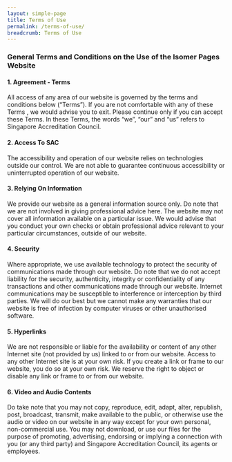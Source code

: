 ```yaml
---
layout: simple-page
title: Terms of Use
permalink: /terms-of-use/
breadcrumb: Terms of Use
---
```

### **General Terms and Conditions on the Use of the Isomer Pages Website**

#### **1. Agreement - Terms**

All access of any area of our website is governed by the terms and conditions below (“Terms”). If you are not comfortable with any of these Terms , we would advise you to exit. Please continue only if you can accept these Terms.
In these Terms, the words “we”, “our” and “us” refers to Singapore Accreditation Council.

#### **2. Access To SAC**

The accessibility and operation of our website relies on technologies outside our control. We are not able to guarantee continuous accessibility or uninterrupted operation of our website.

#### **3. Relying On Information**

We provide our website as a general information source only. Do note that we are not involved in giving professional advice here. The website may not cover all information available on a particular issue. We would advise that you conduct your own checks or obtain professional advice relevant to your particular circumstances, outside of our website.

#### **4. Security**

Where appropriate, we use available technology to protect the security of communications made through our website. Do note that we do not accept liability for the security, authenticity, integrity or confidentiality of any transactions and other communications made through our website.
Internet communications may be susceptible to interference or interception by third parties. We will do our best but we cannot make any warranties that our website is free of infection by computer viruses or other unauthorised software.

#### **5. Hyperlinks**

We are not responsible or liable for the availability or content of any other Internet site (not provided by us) linked to or from our website. Access to any other Internet site is at your own risk. If you create a link or frame to our website, you do so at your own risk.
We reserve the right to object or disable any link or frame to or from our website.

#### **6. Video and Audio Contents**

Do take note that you may not copy, reproduce, edit, adapt, alter, republish, post, broadcast, transmit, make available to the public, or otherwise use the audio or video on our website in any way except for your own personal, non-commercial use.
You may not download, or use our files for the purpose of promoting, advertising, endorsing or implying a connection with you (or any third party) and Singapore Accreditation Council, its agents or employees.
